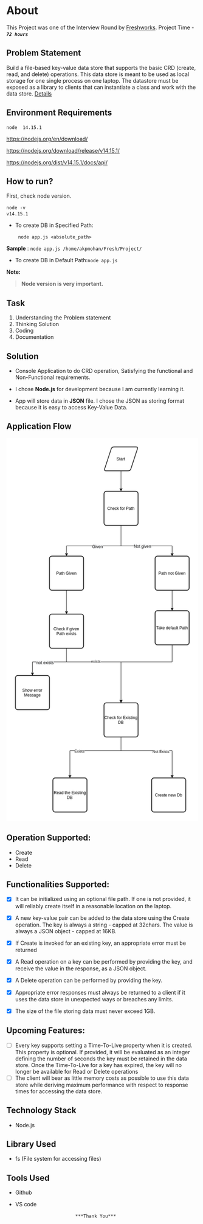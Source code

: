 # About
This Project was one of the Interview Round by [Freshworks](https://www.freshworks.com/).
Project Time - ***`72 hours`***
## Problem Statement
Build a file-based key-value data store that supports the basic CRD (create, read, and delete) operations. This data store is meant to be used as local storage for one single process on one laptop. The datastore must be exposed as a library to clients that can instantiate a class and work with the data store. [Details](https://github.com/akpmohan07/object-db/blob/main/Readme%20Files/Engg%20-%20assignment.pdf)
## Environment Requirements

    node  14.15.1 
https://nodejs.org/en/download/

https://nodejs.org/download/release/v14.15.1/

https://nodejs.org/dist/v14.15.1/docs/api/

## How to run?
First, check node version.

    node -v
    v14.15.1

 - To create DB in Specified Path:
 
	    node app.js <absolute_path>
**Sample** : `node app.js /home/akpmohan/Fresh/Project/`

 - To create DB in Default Path:`node app.js`

 **Note:**

>  **Node version is very important.**

## Task
1. Understanding the Problem statement
2. Thinking Solution
3. Coding
4. Documentation

## Solution

 - Console Application to do CRD operation, Satisfying the functional and Non-Functional requirements.
 
 - I chose **Node.js** for development because I am currently learning it.
 
 - App will store data in **JSON** file. I chose the JSON as storing format because it is easy to access Key-Value Data.

## Application Flow
![flow](https://raw.githubusercontent.com/akpmohan07/object-db/main/Readme%20Files/flow_chart.png?raw=)



## Operation Supported:

 - Create
 - Read
 - Delete

## Functionalities Supported:

 - [x] It can be initialized using an optional file path. If one is
       not provided, it will reliably create itself in a reasonable
       location on the laptop.
 - [x] A new key-value pair can be added to the data store using the
       Create operation. The key is always a string - capped at 32chars.
       The value is always a JSON object - capped at 16KB.
 - [x] If Create is invoked for an existing key, an appropriate error
       must be returned
 - [x] A Read operation on a key can be performed by providing the key,
       and receive the value in the response, as a JSON object.
 - [x] A Delete operation can be performed by providing the key.
 - [x] Appropriate error responses must always be returned to a client
       if it uses the data store in unexpected ways or breaches any
       limits.
 - [x] The size of the file storing data must never exceed 1GB.

   
## Upcoming Features:
 - [ ] Every key supports setting a Time-To-Live property when it is created. This property is optional. If provided, it will be evaluated as an integer defining the number of seconds the key must be retained in the data store. Once the Time-To-Live for a key has expired, the key will no longer be available for Read or Delete operations
 - [ ] The client will bear as little memory costs as possible to use this data store while deriving maximum performance with respect to response times for accessing the data store.
 
## Technology Stack
 -  Node.js
 
## Library Used
 - fs (File system for accessing files)
## Tools Used
 - Github
 - VS code

                             ***Thank You***
